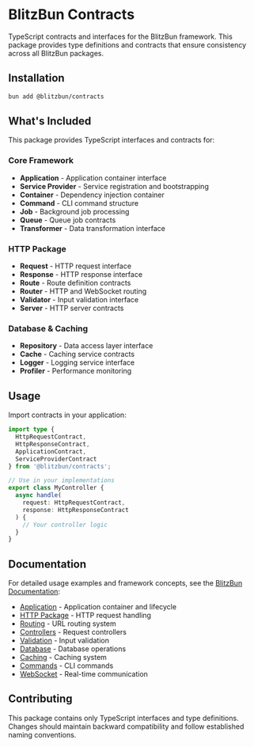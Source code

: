 # BlitzBun Contracts

TypeScript contracts and interfaces for the BlitzBun framework. This package provides type definitions and contracts that ensure consistency across all BlitzBun packages.

## Installation

```bash
bun add @blitzbun/contracts
```

## What's Included

This package provides TypeScript interfaces and contracts for:

### Core Framework
- **Application** - Application container interface
- **Service Provider** - Service registration and bootstrapping
- **Container** - Dependency injection container
- **Command** - CLI command structure
- **Job** - Background job processing
- **Queue** - Queue job contracts
- **Transformer** - Data transformation interface

### HTTP Package
- **Request** - HTTP request interface
- **Response** - HTTP response interface  
- **Route** - Route definition contracts
- **Router** - HTTP and WebSocket routing
- **Validator** - Input validation interface
- **Server** - HTTP server contracts

### Database & Caching
- **Repository** - Data access layer interface
- **Cache** - Caching service contracts
- **Logger** - Logging service interface
- **Profiler** - Performance monitoring

## Usage

Import contracts in your application:

```typescript
import type { 
  HttpRequestContract, 
  HttpResponseContract,
  ApplicationContract,
  ServiceProviderContract
} from '@blitzbun/contracts';

// Use in your implementations
export class MyController {
  async handle(
    request: HttpRequestContract, 
    response: HttpResponseContract
  ) {
    // Your controller logic
  }
}
```

## Documentation

For detailed usage examples and framework concepts, see the [BlitzBun Documentation](../../docs/):

- [Application](../../docs/application/application.md) - Application container and lifecycle
- [HTTP Package](../../docs/http/overview.md) - HTTP request handling
- [Routing](../../docs/http/routing.md) - URL routing system
- [Controllers](../../docs/http/controllers.md) - Request controllers
- [Validation](../../docs/http/validation.md) - Input validation
- [Database](../../docs/database/database.md) - Database operations
- [Caching](../../docs/application/caching.md) - Caching system
- [Commands](../../docs/application/command.md) - CLI commands
- [WebSocket](../../docs/http/websocket.md) - Real-time communication

## Contributing

This package contains only TypeScript interfaces and type definitions. Changes should maintain backward compatibility and follow established naming conventions.